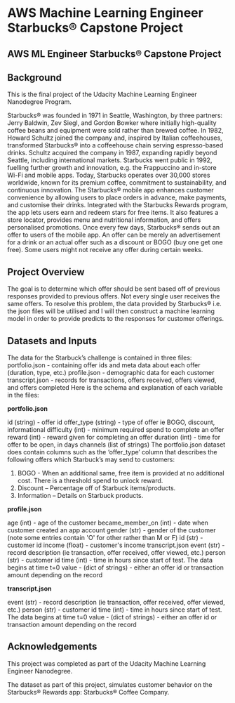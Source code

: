# AWS Machine Learning Engineer Starbucks® Capstone Project #
## AWS ML Engineer Starbucks® Capstone Project ##
## Background ##
This is the final project of the Udacity Machine Learning Engineer Nanodegree Program.

Starbucks® was founded in 1971 in Seattle, Washington, by three partners: Jerry Baldwin, Zev Siegl, and Gordon Bowker where initially high-quality coffee beans and equipment were sold rather than brewed coffee. In 1982, Howard Schultz joined the company and, inspired by Italian coffeehouses, transformed Starbucks® into a coffeehouse chain serving espresso-based drinks. Schultz acquired the company in 1987, expanding rapidly beyond Seattle, including international markets. Starbucks went public in 1992, fuelling further growth and innovation, e.g. the Frappuccino and in-store Wi-Fi and mobile apps. Today, Starbucks operates over 30,000 stores worldwide, known for its premium coffee, commitment to sustainability, and continuous innovation.
The Starbucks® mobile app enhances customer convenience by allowing users to place orders in advance, make payments, and customise their drinks. Integrated with the Starbucks Rewards program, the app lets users earn and redeem stars for free items. It also features a store locator, provides menu and nutritional information, and offers personalised promotions. Once every few days, Starbucks® sends out an offer to users of the mobile app. An offer can be merely an advertisement for a drink or an actual offer such as a discount or BOGO (buy one get one free). Some users might not receive any offer during certain weeks.

## Project Overview ##

The goal is to determine which offer should be sent based off of previous responses provided to previous offers. Not every single user receives the same offers. To resolve this problem, the data provided by Starbucks® i.e. the json files will be utilised and I will then construct a machine learning model in order to provide predicts to the responses for customer offerings.

## Datasets and Inputs ##

The data for the Starbuck’s challenge is contained in three files:
portfolio.json - containing offer ids and meta data about each offer (duration, type, etc.) profile.json - demographic data for each customer
transcript.json - records for transactions, offers received, offers viewed, and offers completed Here is the schema and explanation of each variable in the files:

**portfolio.json**

id (string) - offer id
offer_type (string) - type of offer ie BOGO, discount, informational difficulty (int) - minimum required spend to complete an offer reward (int) - reward given for completing an offer
duration (int) - time for offer to be open, in days
channels (list of strings)
The portfolio.json dataset does contain columns such as the ‘offer_type’ column that describes the following offers which Starbuck’s may send to customers:
1. BOGO - When an additional same, free item is provided at no additional cost. There is a threshold spend to unlock reward.
2. Discount – Percentage off of Starbuck items/products.
3. Information – Details on Starbuck products.

**profile.json**

age (int) - age of the customer
became_member_on (int) - date when customer created an app account
gender (str) - gender of the customer (note some entries contain 'O' for other rather than M or F)
id (str) - customer id
income (float) - customer's income
transcript.json
event (str) - record description (ie transaction, offer received, offer viewed, etc.)
person (str) - customer id
time (int) - time in hours since start of test. The data begins at time t=0
value - (dict of strings) - either an offer id or transaction amount depending on the record

**transcript.json**

event (str) - record description (ie transaction, offer received, offer viewed, etc.)
person (str) - customer id
time (int) - time in hours since start of test. The data begins at time t=0
value - (dict of strings) - either an offer id or transaction amount depending on the record

## Acknowledgements ##

This project was completed as part of the Udacity Machine Learning Engineer Nanodegree. 

The dataset as part of this project, simulates customer behavior on the Starbucks® Rewards app: Starbucks® Coffee Company.
